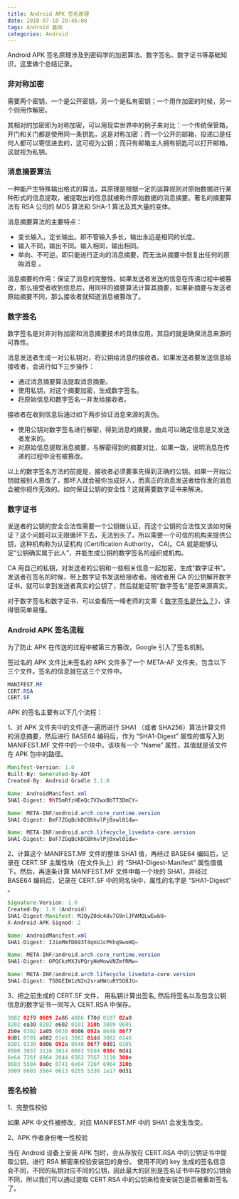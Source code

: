 ```yaml
---
title: Android APK 签名原理
date: 2018-07-10 20:46:08
tags: Android 基础
categories: Android
---
```


Android APK 签名原理涉及到密码学的加密算法、数字签名、数字证书等基础知识，这里做个总结记录。

### 非对称加密

需要两个密钥，一个是公开密钥，另一个是私有密钥；一个用作加密的时候，另一个则用作解密。

其相对的加密即为对称加密，可以用现实世界中的例子来对比：一个传统保管箱，开门和关门都是使用同一条钥匙，这是对称加密；而一个公开的邮箱，投递口是任何人都可以寄信进去的，这可视为公钥；而只有邮箱主人拥有钥匙可以打开邮箱，这就视为私钥。

### 消息摘要算法

一种能产生特殊输出格式的算法，其原理是根据一定的运算规则对原始数据进行某种形式的信息提取，被提取出的信息就被称作原始数据的消息摘要。著名的摘要算法有 RSA 公司的 MD5 算法和 SHA-1 算法及其大量的变体。

消息摘要算法的主要特点：

- 变长输入，定长输出。即不管输入多长，输出永远是相同的长度。
- 输入不同，输出不同。输入相同，输出相同。
- 单向、不可逆。即只能进行正向的消息摘要，而无法从摘要中恢复出任何的原始消息 。

消息摘要的作用：保证了消息的完整性。如果发送者发送的信息在传递过程中被篡改，那么接受者收到信息后，用同样的摘要算法计算其摘要，如果新摘要与发送者原始摘要不同，那么接收者就知道消息被篡改了。

### 数字签名

数字签名是对非对称加密和消息摘要技术的具体应用。其目的就是确保消息来源的可靠性。

消息发送者生成一对公私钥对，将公钥给消息的接收者。如果发送者要发送信息给接收者，会进行如下三步操作：

- 通过消息摘要算法提取消息摘要。
- 使用私钥，对这个摘要加密，生成数字签名。
- 将原始信息和数字签名一并发给接收者。

接收者在收到信息后通过如下两步验证消息来源的真伪。

- 使用公钥对数字签名进行解密，得到消息的摘要，由此可以确定信息是又发送者发来的。
- 对原始信息提取消息摘要，与解密得到的摘要对比，如果一致，说明消息在传递的过程中没有被篡改。

以上的数字签名方法的前提是，接收者必须要事先得到正确的公钥。如果一开始公钥就被别人篡改了，那坏人就会被你当成好人，而真正的消息发送者给你发的消息会被你视作无效的。如何保证公钥的安全性？这就需要数字证书来解决。

### 数字证书

发送者的公钥的安全合法性需要一个公钥做认证，而这个公钥的合法性又该如何保证？这个问题可以无限循环下去，无法到头了。所以需要一个可信的机构来提供公钥，这种机构称为认证机构 (Certification Authority， CA)。CA 就是能够认定”公钥确实属于此人”，并能生成公钥的数字签名的组织或机构。 

CA 用自己的私钥，对发送者的公钥和一些相关信息一起加密，生成"数字证书"。发送者在签名的时候，带上数字证书发送给接收者。接收者用 CA 的公钥解开数字证书，就可以拿到发送者真实的公钥了，然后就能证明"数字签名"是否来源真实。

对于数字签名和数字证书，可以查看阮一峰老师的文章《 [数字签名是什么？](http://www.ruanyifeng.com/blog/2011/08/what_is_a_digital_signature.html)》，讲得很简单易懂。

### Android APK 签名流程

为了防止 APK 在传送的过程中被第三方篡改，Google 引入了签名机制。

签过名的 APK 文件比未签名的 APK 文件多了一个 META-AF 文件夹，包含以下三个文件。签名的信息就在这三个文件中。

```java
MANIFEST.MF
CERT.RSA
CERT.SF
```

APK 的签名主要有以下几个流程：

1、对 APK 文件夹中的文件逐一遍历进行 SHA1 （或者 SHA256）算法计算文件的消息摘要，然后进行 BASE64 编码后，作为 “SHA1-Digest” 属性的值写入到 MANIFEST.MF 文件中的一个块中。该块有一个 “Name” 属性，其值就是该文件在 APK 包中的路径。

```java
Manifest-Version: 1.0
Built-By: Generated-by-ADT
Created-By: Android Gradle 3.1.0

Name: AndroidManifest.xml
SHA1-Digest: 9hTSmRfzHEeQc7V2wxBbTT3DmCY=

Name: META-INF/android.arch.core_runtime.version
SHA1-Digest: BeF7ZGqBckDCBhhvlPj0xwl01dw=

Name: META-INF/android.arch.lifecycle_livedata-core.version
SHA1-Digest: BeF7ZGqBckDCBhhvlPj0xwl01dw=
```

2、计算这个 MANIFEST.MF 文件的整体 SHA1 值，再经过 BASE64 编码后，记录在 CERT.SF 主属性块（在文件头上）的 “SHA1-Digest-Manifest” 属性值值下。然后，再逐条计算 MANIFEST.MF 文件中每一个块的 SHA1，并经过 BASE64 编码后，记录在 CERT.SF 中的同名块中，属性的名字是 “SHA1-Digest” 。

```java
Signature-Version: 1.0
Created-By: 1.0 (Android)
SHA1-Digest-Manifest: MJQyZ0dc4dv7G9nlJPAMQLwEwbU=
X-Android-APK-Signed: 2

Name: AndroidManifest.xml
SHA1-Digest: IJioMmfD693T4qnUJcPKhq9woHQ=

Name: META-INF/android.arch.core_runtime.version
SHA1-Digest: OPQCkzMXJVPQryHeMowVNZmfRMw=

Name: META-INF/android.arch.lifecycle_livedata-core.version
SHA1-Digest: TSBGEIW1zN2n2sraHWcuRYSO8JU=
```

3、把之前生成的 CERT.SF 文件， 用私钥计算出签名, 然后将签名以及包含公钥信息的数字证书一同写入  CERT.RSA  中保存。

```java
3082 02f9 0609 2a86 4886 f70d 0107 02a0
8202 ea30 8202 e602 0101 310b 3009 0605
2b0e 0302 1a05 0030 0b06 092a 8648 86f7
0d01 0701 a082 01e1 3082 01dd 3082 0146
0201 0130 0d06 092a 8648 86f7 0d01 0105
0500 3037 3116 3014 0603 5504 030c 0d41
6e64 726f 6964 2044 6562 7567 3110 300e
0603 5504 0a0c 0741 6e64 726f 6964 310b
3009 0603 5504 0613 0255 5330 1e17 0d31
```

### 签名校验

1、完整性校验

如果 APK 中文件被修改，对应 MANIFEST.MF 中的 SHA1 会发生改变。

2、APK 作者身份唯一性校验

当在 Android 设备上安装  APK 包时，会从存放在 CERT.RSA 中的公钥证书中提取公钥，进行 RSA 解密来校验安装包的身份。 使用不同的 key 生成的签名信息会不同，不同的私钥对应不同的公钥，因此最大的区别是签名证书中存放的公钥会不同，所以我们可以通过提取 CERT.RSA 中的公钥来检查安装包是否被重新签名了。 